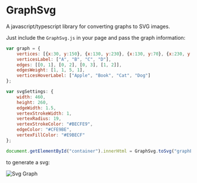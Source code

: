 # GraphSvg
A javascript/typescript library for converting graphs to SVG images.

Just include the `GraphSvg.js` in your page and pass the graph information:

``` javascript
var graph = {
	vertices: [{x:30, y:150}, {x:130, y:230}, {x:130, y:70}, {x:230, y: 150}],
	verticesLabel: ["A", "B", "C", "D"],
	edges: [[0, 1], [0, 2], [0, 3], [1, 2]],
	edgesWeight: [1, 1, 5, 1],
	verticesHoverLabel: ["Apple", "Book", "Cat", "Dog"]
};

var svgSettings: {
	width: 460,
	height: 260,
	edgeWidth: 1.5,
	vertexStrokeWidth: 1,
	vertexRadius: 19,
	vertexStrokeColor: "#BECFE9",
	edgeColor: "#CFE9BE",
	vertexFillColor: "#E9BECF"
};

document.getElementById("container").innerHtml = GraphSvg.toSvg("graphElementId", graph, settings);
```

to generate a svg:

![Svg Graph](http://reza1024.github.io/GraphSvg.svg)
